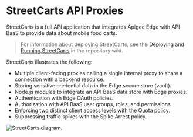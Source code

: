 # StreetCarts API Proxies

StreetCarts is a full API application that integrates Apigee Edge with API BaaS to provide data about mobile food carts.

> For information about deploying StreetCarts, see the [Deploying and Running StreetCarts](https://github.com/apigee/docs-sandbox/wiki/Deploying-and-Running-StreetCarts) in the repository wiki.

StreetCarts illustrates the following:

* Multiple client-facing proxies calling a single internal proxy to share a connection with a backend resource.
* Storing sensitive credential data in the Edge secure store (vault).
* Node.js modules to integrate an API BaaS data store with Edge proxies.
* Authentication with Edge OAuth policies.
* Authorization with API BaaS user groups, roles, and permissions.
* Enforcing two distinct client access levels with the Quota policy.
* Suppressing traffic spikes with the Spike Arrest policy.

![StreetCarts diagram](https://github.com/apigee/docs-sandbox/blob/master/apps/streetcarts/streetcarts-diagram.png).
